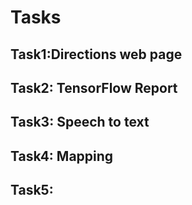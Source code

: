 # Tasks
## Task1:Directions web page
## Task2: TensorFlow Report
## Task3: Speech to text
## Task4: Mapping
## Task5: 

